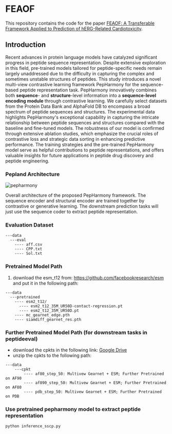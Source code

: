 # FEAOF

This repository contains the code for the paper [FEAOF: A Transferable Framework Applied to Prediction of hERG-Related Cardiotoxicity](https://arxiv.org/abs/2401.11360). 

## Introduction

Recent advances in protein language models have catalyzed significant progress in peptide sequence representation. Despite extensive exploration in this field, pre-trained models tailored for peptide-specific needs remain largely unaddressed due to the difficulty in capturing the complex and sometimes unstable structures of peptides. This study introduces a novel multi-view contrastive learning framework PepHarmony for the sequence-based peptide representation task. PepHarmony innovatively combines both **sequence**- and **structure**-level information into a **sequence-level encoding module** through contrastive learning. We carefully select datasets from the Protein Data Bank and AlphaFold DB to encompass a broad spectrum of peptide sequences and structures. The experimental data highlights PepHarmony's exceptional capability in capturing the intricate relationship between peptide sequences and structures compared with the baseline and fine-tuned models. The robustness of our model is confirmed through extensive ablation studies, which emphasize the crucial roles of contrastive loss and strategic data sorting in enhancing predictive performance. The training strategies and the pre-trained PepHarmony model serve as helpful contributions to peptide representations, and offers valuable insights for future applications in peptide drug discovery and peptide engineering. 

### Pepland Architecture

![pepharmony](./doc/main.png)

Overall architecture of the proposed PepHarmony framework. The sequence encoder and structural encoder are trained together by contrastive or generative learning. The downstream prediction tasks will just use the sequence coder to extract peptide representation.

### Evaluation Dataset
```
---data
  ---eval
    ---- aff.csv
    ---- CPP.txt
    ---- Sol.txt
```
### Pretrained Model Path

1. download the esm_t12 from: https://github.com/facebookresearch/esm and put it in the following path:

```
---data
  ---pretrained
    ---- esm2_t12/
      ---- esm2_t12_35M_UR50D-contact-regression.pt
      ---- esm2_t12_35M_UR50D.pt
    ---- mc_gearnet_edge.pth
    ---- siamdiff_gearnet_res.pth
```

### Further Pretrained Model Path (for downstream tasks in peptideeval)

- download the cpkts in the following link: [Google Drive](https://drive.google.com/file/d/15Ai_lOrsxQ11UlvHZcMbKvU9YMGRltYl/view?usp=drive_link)
- unzip the cpkts to the following path:
```
---data
    ---cpkt
        ---- af80_step_50: Multivew Gearnet + ESM; Further Pretrained on AF90
        ---- af890_step_50: Multivew Gearnet + ESM; Further Pretrained on AF80
        ---- pdb_step_50: Multivew Gearnet + ESM; Further Pretrained on PDB
```

### Use pretrained pepharmony model to extract peptide representation

```bash
python inference_sscp.py
```
